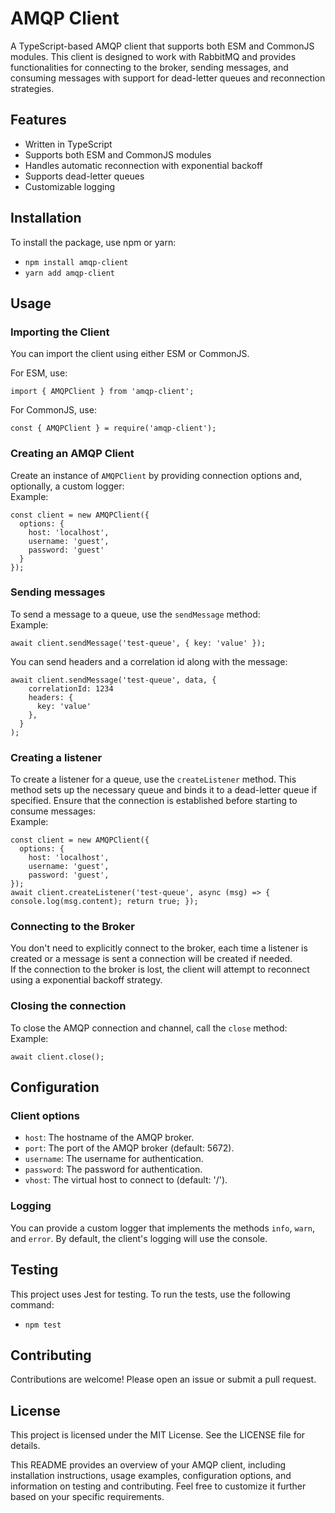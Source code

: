 
# AMQP Client

A TypeScript-based AMQP client that supports both ESM and CommonJS modules. This client is designed to work with RabbitMQ and provides functionalities for connecting to the broker, sending messages, and consuming messages with support for dead-letter queues and reconnection strategies.

## Features

-   Written in TypeScript
-   Supports both ESM and CommonJS modules
-   Handles automatic reconnection with exponential backoff
-   Supports dead-letter queues
-   Customizable logging

## Installation

To install the package, use npm or yarn:

-   `npm install amqp-client`
-   `yarn add amqp-client`

## Usage

### Importing the Client

You can import the client using either ESM or CommonJS.

For ESM, use:  
```
import { AMQPClient } from 'amqp-client';
```

For CommonJS, use:  
```
const { AMQPClient } = require('amqp-client');
```

### Creating an AMQP Client

Create an instance of  `AMQPClient`  by providing connection options and, optionally, a custom logger:  
Example:  
```
const client = new AMQPClient({ 
  options: { 
    host: 'localhost', 
    username: 'guest', 
    password: 'guest' 
  } 
});
```

### Sending messages

To send a message to a queue, use the  `sendMessage`  method:  
Example:  
```
await client.sendMessage('test-queue', { key: 'value' });
```

You can send headers and a correlation id along with the message:
```
await client.sendMessage('test-queue', data, { 
    correlationId: 1234
    headers: { 
      key: 'value'
    }, 
  }
);
```

### Creating a listener

To create a listener for a queue, use the  `createListener`  method. This method sets up the necessary queue and binds it to a dead-letter queue if specified. Ensure that the connection is established before starting to consume messages:  
Example:  
```
const client = new AMQPClient({ 
  options: { 
    host: 'localhost', 
    username: 'guest',
    password: 'guest',
});
await client.createListener('test-queue', async (msg) => { console.log(msg.content); return true; });
```
### Connecting to the Broker

You don't need to explicitly connect to the broker, each time a listener is created or a message is sent a connection will be created if needed.  
If the connection to the broker is lost, the client will attempt to reconnect using a exponential backoff strategy.

### Closing the connection

To close the AMQP connection and channel, call the  `close`  method:  
Example:  
```
await client.close();
```

## Configuration

### Client options

-   `host`: The hostname of the AMQP broker.
-   `port`: The port of the AMQP broker (default: 5672).
-   `username`: The username for authentication.
-   `password`: The password for authentication.
-   `vhost`: The virtual host to connect to (default: '/').

### Logging

You can provide a custom logger that implements the methods  `info`,  `warn`, and  `error`. By default, the client's logging will use the console.

## Testing

This project uses Jest for testing. To run the tests, use the following command:

-   `npm test`

## Contributing

Contributions are welcome! Please open an issue or submit a pull request.

## License

This project is licensed under the MIT License. See the LICENSE file for details.

This README provides an overview of your AMQP client, including installation instructions, usage examples, configuration options, and information on testing and contributing. Feel free to customize it further based on your specific requirements.